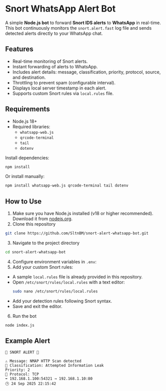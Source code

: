 # Snort WhatsApp Alert Bot
A simple **Node.js bot** to forward **Snort IDS alerts** to **WhatsApp** in real-time.
This bot continuously monitors the `snort.alert.fast` log file and sends detected alerts directly to your WhatsApp chat.

## Features
- Real-time monitoring of Snort alerts.
- Instant forwarding of alerts to WhatsApp.
- Includes alert details: message, classification, priority, protocol, source, and destination.
- Throttling to prevent spam (configurable interval).
- Displays local server timestamp in each alert.
- Supports custom Snort rules via `local.rules` file.

## Requirements
- Node.js 18+
- Required libraries:
  - `whatsapp-web.js`
  - `qrcode-terminal`
  - `tail`
  - `dotenv`

Install dependencies:
```bash
npm install
```

Or install manually:
```bash
npm install whatsapp-web.js qrcode-terminal tail dotenv
```

## How to Use
1. Make sure you have Node.js installed (v18 or higher recommended). Download it from [nodejs.org](https://nodejs.org/).
2. Clone this repository
```bash
git clone https://github.com/SltnBM/snort-alert-whatsapp-bot.git
```
3. Navigate to the project directory
```bash
cd snort-alert-whatsapp-bot
```
4. Configure environment variables in `.env`:
5. Add your custom Snort rules:
- A sample `local.rules` file is already provided in this repository.
- Open `/etc/snort/rules/local.rules` with a text editor:
  ```bash
  sudo nano /etc/snort/rules/local.rules
  ```
- Add your detection rules following Snort syntax.
- Save and exit the editor.
6. Run the bot
```bash
node index.js
```

## Example Alert
```plaintext
🚨 SNORT ALERT 🚨

⚠️ Message: NMAP HTTP Scan detected
📖 Classification: Attempted Information Leak
Priority: 2
📡 Protocol: TCP
➡️ 192.168.1.100:54321 → 192.168.1.10:80
🕒 24 Sep 2025 22:15:42
```